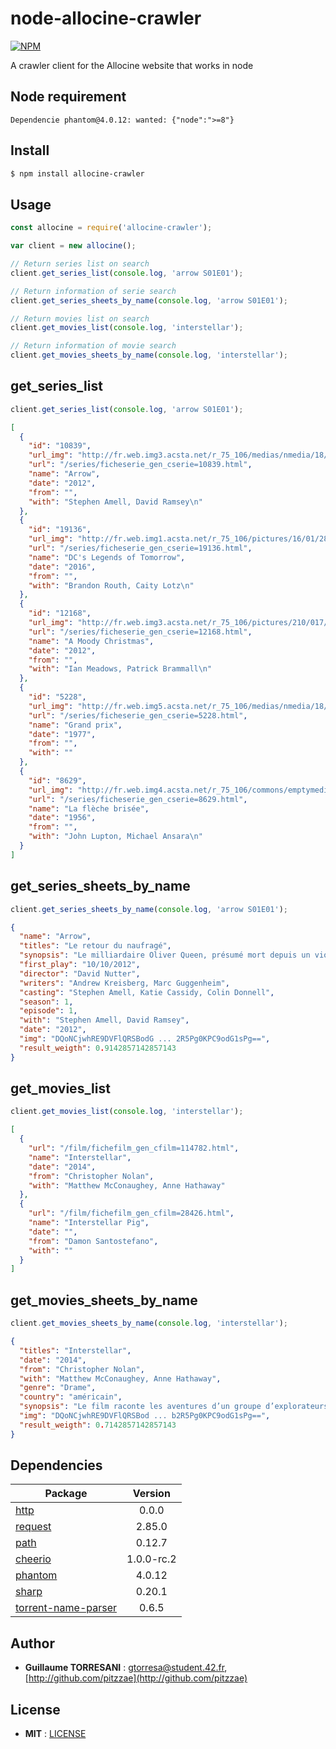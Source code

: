 # node-allocine-crawler

[![NPM](https://nodei.co/npm/allocine-crawler.png)](https://nodei.co/npm/allocine-crawler/)

A crawler client for the Allocine website that works in node

Node requirement
-------
```
Dependencie phantom@4.0.12: wanted: {"node":">=8"}
```

Install
-------

```bash
$ npm install allocine-crawler
```

Usage
-------

```javascript
const allocine = require('allocine-crawler');

var client = new allocine();

// Return series list on search
client.get_series_list(console.log, 'arrow S01E01');

// Return information of serie search
client.get_series_sheets_by_name(console.log, 'arrow S01E01');

// Return movies list on search
client.get_movies_list(console.log, 'interstellar');

// Return information of movie search
client.get_movies_sheets_by_name(console.log, 'interstellar');
```

get\_series\_list
-------

```javascript
client.get_series_list(console.log, 'arrow S01E01');
```
```json
[
  {
    "id": "10839",
    "url_img": "http://fr.web.img3.acsta.net/r_75_106/medias/nmedia/18/90/71/79/20214705.jpg",
    "url": "/series/ficheserie_gen_cserie=10839.html",
    "name": "Arrow",
    "date": "2012",
    "from": "",
    "with": "Stephen Amell, David Ramsey\n"
  },
  {
    "id": "19136",
    "url_img": "http://fr.web.img1.acsta.net/r_75_106/pictures/16/01/28/09/49/549610.jpg",
    "url": "/series/ficheserie_gen_cserie=19136.html",
    "name": "DC's Legends of Tomorrow",
    "date": "2016",
    "from": "",
    "with": "Brandon Routh, Caity Lotz\n"
  },
  {
    "id": "12168",
    "url_img": "http://fr.web.img3.acsta.net/r_75_106/pictures/210/017/21001783_20130426165143363.jpg",
    "url": "/series/ficheserie_gen_cserie=12168.html",
    "name": "A Moody Christmas",
    "date": "2012",
    "from": "",
    "with": "Ian Meadows, Patrick Brammall\n"
  },
  {
    "id": "5228",
    "url_img": "http://fr.web.img5.acsta.net/r_75_106/medias/nmedia/18/69/18/31/18865066.jpg",
    "url": "/series/ficheserie_gen_cserie=5228.html",
    "name": "Grand prix",
    "date": "1977",
    "from": "",
    "with": ""
  },
  {
    "id": "8629",
    "url_img": "http://fr.web.img4.acsta.net/r_75_106/commons/emptymedia/Affichette_Recherche.gif",
    "url": "/series/ficheserie_gen_cserie=8629.html",
    "name": "La flèche brisée",
    "date": "1956",
    "from": "",
    "with": "John Lupton, Michael Ansara\n"
  }
]
```

get\_series\_sheets\_by\_name
-------

```javascript
client.get_series_sheets_by_name(console.log, 'arrow S01E01');
```

```json
{
  "name": "Arrow",
  "titles": "Le retour du naufragé",
  "synopsis": "Le milliardaire Oliver Queen, présumé mort depuis un violent naufrage survenu cinq ans plus tôt, est retrouvé bien en vie dans une île perdue du Pacifique. De retour à Starling City, il est chaleureusement accueilli par Moira, sa mère dévouée, Thea, sa sœur bien-aimée, et Tommy, son meilleur ami. Même si Oliver s'efforce de cacher l'homme qu'il est devenu, son entourage sent que celui-ci a a été durement éprouvé par cet exil forcé. Repenti de ses erreurs passées, le jeune homme cherche la rédemption. Il tente notamment de se réconcilier avec son ex-petite amie, Laurel Lance. Tout en remettant de l'ordre dans sa vie, Oliver se crée une identité secrète, un Archer qui tente de réparer les torts causés par sa famille, combattre les maux de la société et restaurer l'ordre dans la ville. En journée, Oliver joue le riche héritier insouciant et négligent, amateur de jolies femmes, constamment suivi par son chauffeur-garde du corps, John Diggle, prenant soin de dissimuler sa double vie. Il lui faut prendre garde au père de Laurel, le détective Quentin Lance, qui est déterminé à arrêter le justicier qui agit dans l'ombre dans sa ville...",
  "first_play": "10/10/2012",
  "director": "David Nutter",
  "writers": "Andrew Kreisberg, Marc Guggenheim",
  "casting": "Stephen Amell, Katie Cassidy, Colin Donnell",
  "season": 1,
  "episode": 1,
  "with": "Stephen Amell, David Ramsey",
  "date": "2012",
  "img": "DQoNCjwhRE9DVFlQRSBodG ... 2R5Pg0KPC9odG1sPg==",
  "result_weigth": 0.9142857142857143
}
```

get\_movies\_list
-------

```javascript
client.get_movies_list(console.log, 'interstellar');
```
```json
[
  {
    "url": "/film/fichefilm_gen_cfilm=114782.html",
    "name": "Interstellar",
    "date": "2014",
    "from": "Christopher Nolan",
    "with": "Matthew McConaughey, Anne Hathaway"
  },
  {
    "url": "/film/fichefilm_gen_cfilm=28426.html",
    "name": "Interstellar Pig",
    "date": "",
    "from": "Damon Santostefano",
    "with": ""
  }
]
```

get\_movies\_sheets\_by\_name
-------

```javascript
client.get_movies_sheets_by_name(console.log, 'interstellar');
```

```json
{
  "titles": "Interstellar",
  "date": "2014",
  "from": "Christopher Nolan",
  "with": "Matthew McConaughey, Anne Hathaway",
  "genre": "Drame",
  "country": "américain",
  "synopsis": "Le film raconte les aventures d’un groupe d’explorateurs qui utilisent une faille récemment découverte dans l’espace-temps afin de repousser les limites humaines et partir à la conquête des distances astronomiques dans un voyage interstellaire.",
  "img": "DQoNCjwhRE9DVFlQRSBod ... b2R5Pg0KPC9odG1sPg==",
  "result_weigth": 0.7142857142857143
}
```

Dependencies
-------

Package | Version
--- |:---:
[http](https://www.npmjs.com/package/http) | 0.0.0
[request](https://www.npmjs.com/package/request) | 2.85.0
[path](https://www.npmjs.com/package/path) | 0.12.7
[cheerio](https://www.npmjs.com/package/cheerio) | 1.0.0-rc.2
[phantom](https://www.npmjs.com/package/phantom) | 4.0.12
[sharp](https://www.npmjs.com/package/sharp) | 0.20.1
[torrent-name-parser](https://www.npmjs.com/package/torrent-name-parser) | 0.6.5

Author
-------

 - **Guillaume TORRESANI** : <gtorresa@student.42.fr>, [http://github.com/pitzzae](http://github.com/pitzzae)

License
-------

 - **MIT** : [LICENSE](https://github.com/pitzzae/allocine-crawler/blob/master/LICENSE)